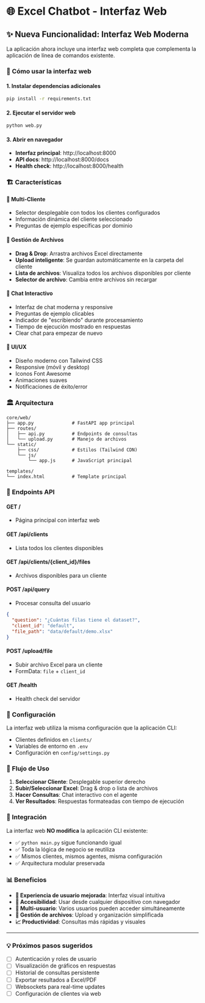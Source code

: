 # 🌐 Excel Chatbot - Interfaz Web

## ✨ Nueva Funcionalidad: Interfaz Web Moderna

La aplicación ahora incluye una interfaz web completa que complementa la aplicación de línea de comandos existente.

### 🚀 Cómo usar la interfaz web

#### 1. Instalar dependencias adicionales
```bash
pip install -r requirements.txt
```

#### 2. Ejecutar el servidor web
```bash
python web.py
```

#### 3. Abrir en navegador
- **Interfaz principal**: http://localhost:8000
- **API docs**: http://localhost:8000/docs
- **Health check**: http://localhost:8000/health

### 🏗️ Características

#### 🏢 **Multi-Cliente**
- Selector desplegable con todos los clientes configurados
- Información dinámica del cliente seleccionado
- Preguntas de ejemplo específicas por dominio

#### 📁 **Gestión de Archivos**
- **Drag & Drop**: Arrastra archivos Excel directamente
- **Upload inteligente**: Se guardan automáticamente en la carpeta del cliente
- **Lista de archivos**: Visualiza todos los archivos disponibles por cliente
- **Selector de archivo**: Cambia entre archivos sin recargar

#### 💬 **Chat Interactivo**
- Interfaz de chat moderna y responsive
- Preguntas de ejemplo clicables
- Indicador de "escribiendo" durante procesamiento
- Tiempo de ejecución mostrado en respuestas
- Clear chat para empezar de nuevo

#### 🎨 **UI/UX**
- Diseño moderno con Tailwind CSS
- Responsive (móvil y desktop)
- Iconos Font Awesome
- Animaciones suaves
- Notificaciones de éxito/error

### 🏛️ Arquitectura

```
core/web/
├── app.py              # FastAPI app principal
├── routes/
│   ├── api.py          # Endpoints de consultas
│   └── upload.py       # Manejo de archivos
└── static/
    ├── css/            # Estilos (Tailwind CDN)
    └── js/
        └── app.js      # JavaScript principal

templates/
└── index.html          # Template principal
```

### 🔗 Endpoints API

#### **GET /** 
- Página principal con interfaz web

#### **GET /api/clients**
- Lista todos los clientes disponibles

#### **GET /api/clients/{client_id}/files**
- Archivos disponibles para un cliente

#### **POST /api/query**
- Procesar consulta del usuario
```json
{
  "question": "¿Cuántas filas tiene el dataset?",
  "client_id": "default",
  "file_path": "data/default/demo.xlsx"
}
```

#### **POST /upload/file**
- Subir archivo Excel para un cliente
- FormData: `file` + `client_id`

#### **GET /health**
- Health check del servidor

### 🔧 Configuración

La interfaz web utiliza la misma configuración que la aplicación CLI:
- Clientes definidos en `clients/`
- Variables de entorno en `.env`
- Configuración en `config/settings.py`

### 🎯 Flujo de Uso

1. **Seleccionar Cliente**: Desplegable superior derecho
2. **Subir/Seleccionar Excel**: Drag & drop o lista de archivos
3. **Hacer Consultas**: Chat interactivo con el agente
4. **Ver Resultados**: Respuestas formateadas con tiempo de ejecución

### 🤝 Integración

La interfaz web **NO modifica** la aplicación CLI existente:
- ✅ `python main.py` sigue funcionando igual
- ✅ Toda la lógica de negocio se reutiliza
- ✅ Mismos clientes, mismos agentes, misma configuración
- ✅ Arquitectura modular preservada

### 📊 Beneficios

- **🚀 Experiencia de usuario mejorada**: Interfaz visual intuitiva
- **📱 Accesibilidad**: Usar desde cualquier dispositivo con navegador
- **👥 Multi-usuario**: Varios usuarios pueden acceder simultáneamente
- **🔄 Gestión de archivos**: Upload y organización simplificada
- **📈 Productividad**: Consultas más rápidas y visuales

---

### 💡 Próximos pasos sugeridos

- [ ] Autenticación y roles de usuario
- [ ] Visualización de gráficos en respuestas
- [ ] Historial de consultas persistente
- [ ] Exportar resultados a Excel/PDF
- [ ] Websockets para real-time updates
- [ ] Configuración de clientes via web
